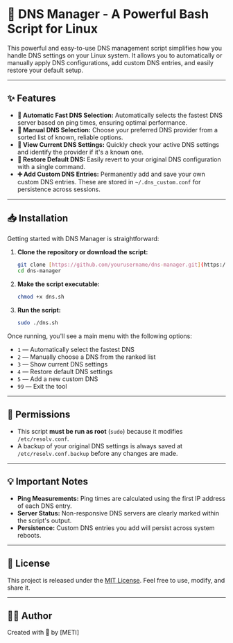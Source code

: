 # 🧠 DNS Manager - A Powerful Bash Script for Linux

This powerful and easy-to-use DNS management script simplifies how you handle DNS settings on your Linux system. It allows you to automatically or manually apply DNS configurations, add custom DNS entries, and easily restore your default setup.

---

## ✨ Features

* **🚀 Automatic Fast DNS Selection:** Automatically selects the fastest DNS server based on ping times, ensuring optimal performance.
* **🧭 Manual DNS Selection:** Choose your preferred DNS provider from a sorted list of known, reliable options.
* **🧠 View Current DNS Settings:** Quickly check your active DNS settings and identify the provider if it's a known one.
* **🔧 Restore Default DNS:** Easily revert to your original DNS configuration with a single command.
* **➕ Add Custom DNS Entries:** Permanently add and save your own custom DNS entries. These are stored in `~/.dns_custom.conf` for persistence across sessions.

---

## 📥 Installation

Getting started with DNS Manager is straightforward:

1.  **Clone the repository or download the script:**

    ```bash
    git clone [https://github.com/yourusername/dns-manager.git](https://github.com/yourusername/dns-manager.git)
    cd dns-manager
    ```

2.  **Make the script executable:**

    ```bash
    chmod +x dns.sh
    ```

3.  **Run the script:**

    ```bash
    sudo ./dns.sh
    ```

Once running, you'll see a main menu with the following options:

* `1` — Automatically select the fastest DNS
* `2` — Manually choose a DNS from the ranked list
* `3` — Show current DNS settings
* `4` — Restore default DNS settings
* `5` — Add a new custom DNS
* `99` — Exit the tool

---

## 🔐 Permissions

* This script **must be run as root** (`sudo`) because it modifies `/etc/resolv.conf`.
* A backup of your original DNS settings is always saved at `/etc/resolv.conf.backup` before any changes are made.

---

## 💡 Important Notes

* **Ping Measurements:** Ping times are calculated using the first IP address of each DNS entry.
* **Server Status:** Non-responsive DNS servers are clearly marked within the script's output.
* **Persistence:** Custom DNS entries you add will persist across system reboots.

---

## 📜 License

This project is released under the [MIT License](https://opensource.org/licenses/MIT). Feel free to use, modify, and share it.

---

## 👨‍💻 Author

Created with 💚 by [METI]
